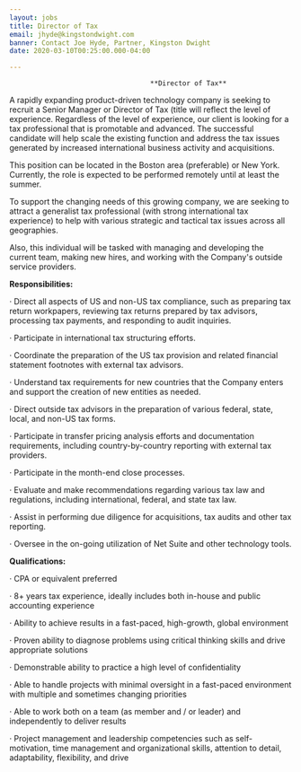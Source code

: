 ```yaml
---
layout: jobs
title: Director of Tax
email: jhyde@kingstondwight.com
banner: Contact Joe Hyde, Partner, Kingston Dwight
date: 2020-03-10T00:25:00.000-04:00

---
```

                                       **Director of Tax**

A rapidly expanding product-driven technology company is seeking to recruit a Senior Manager or Director of Tax (title will reflect the level of experience. Regardless of the level of experience, our client is looking for a tax professional that is promotable and advanced. The successful candidate will help scale the existing function and address the tax issues generated by increased international business activity and acquisitions.

This position can be located in the Boston area (preferable) or New York. Currently, the role is expected to be performed remotely until at least the summer.

To support the changing needs of this growing company, we are seeking to attract a generalist tax professional (with strong international tax experience) to help with various strategic and tactical tax issues across all geographies.

Also, this individual will be tasked with managing and developing the current team, making new hires, and working with the Company's outside service providers.

**Responsibilities:**

· Direct all aspects of US and non-US tax compliance, such as preparing tax return workpapers, reviewing tax returns prepared by tax advisors, processing tax payments, and responding to audit inquiries.

· Participate in international tax structuring efforts.

· Coordinate the preparation of the US tax provision and related financial statement footnotes with external tax advisors.

· Understand tax requirements for new countries that the Company enters and support the creation of new entities as needed.

· Direct outside tax advisors in the preparation of various federal, state, local, and non-US tax forms.

· Participate in transfer pricing analysis efforts and documentation requirements, including country-by-country reporting with external tax providers.

· Participate in the month-end close processes.

· Evaluate and make recommendations regarding various tax law and regulations, including international, federal, and state tax law.

· Assist in performing due diligence for acquisitions, tax audits and other tax reporting.

· Oversee in the on-going utilization of Net Suite and other technology tools.

**Qualifications:**

· CPA or equivalent preferred

· 8+ years tax experience, ideally includes both in-house and public accounting experience

· Ability to achieve results in a fast-paced, high-growth, global environment

· Proven ability to diagnose problems using critical thinking skills and drive appropriate solutions

· Demonstrable ability to practice a high level of confidentiality

· Able to handle projects with minimal oversight in a fast-paced environment with multiple and sometimes changing priorities

· Able to work both on a team (as member and / or leader) and independently to deliver results

· Project management and leadership competencies such as self-motivation, time management and organizational skills, attention to detail, adaptability, flexibility, and drive